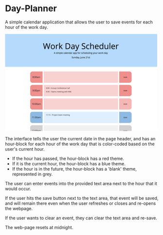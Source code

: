 # Day-Planner

A simple calendar application that allows the user to save events for each hour of the work day.

<img src="images/example-image.png" width="500">

The interface tells the user the current date in the page header, and has an hour-block for each hour of the work day that is color-coded based on the user's current hour. 

- If the hour has passed, the hour-block has a red theme. 
- If it is the current hour, the hour-block has a blue theme. 
- If the hour is in the future, the hour-block has a 'blank' theme, represented in grey. 

The user can enter events into the provided text area next to the hour that it would occur. 

If the user hits the save button next to the text area, that event will be saved, and will remain there even when the user refreshes or closes and re-opens the webpage. 

If the user wants to clear an event, they can clear the text area and re-save. 

The web-page resets at midnight.
